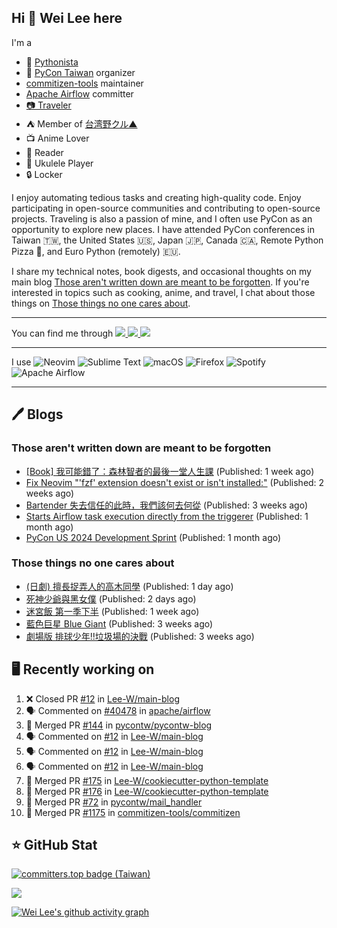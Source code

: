 ## Hi 👋 Wei Lee here

I'm a

* 🐍 [Pythonista](https://pycon-note.wei-lee.me/)
* 🐍 [PyCon Taiwan](https://tw.pycon.org/) organizer
* [commitizen-tools](https://github.com/commitizen-tools) maintainer
* [Apache Airflow](https://github.com/apache/airflow/) committer
* [📷 Traveler](https://travlog.wei-lee.me/)
* ⛺ Member of [台湾野クル▲](https://twitter.com/Taiwannokuru)
* 📺 Anime Lover
* 📖 Reader
* 🎵 Ukulele Player
* 🔒 Locker

I enjoy automating tedious tasks and creating high-quality code. Enjoy participating in open-source communities and contributing to open-source projects. Traveling is also a passion of mine, and I often use PyCon as an opportunity to explore new places. I have attended PyCon conferences in Taiwan 🇹🇼, the United States 🇺🇸, Japan 🇯🇵, Canada 🇨🇦, Remote Python Pizza 🍕, and Euro Python (remotely) 🇪🇺.

I share my technical notes, book digests, and occasional thoughts on my main blog [Those aren't written down are meant to be forgotten](https://blog.wei-lee.me/). If you're interested in topics such as cooking, anime, and travel, I chat about those things on [Those things no one cares about](https://travlog.wei-lee.me/).


---

<p align="left">
You can find me through
  <a href="https://in.linkedin.com/in/clleew" target="blank">
    <img src="https://img.shields.io/badge/LinkedIn-0077B5?style=for-the-badge&logo=linkedin&logoColor=white" />
  </a>
  <a href="https://twitter.com/clleew" target="blank">
    <img src="https://img.shields.io/badge/Twitter-1DA1F2?style=for-the-badge&logo=twitter&logoColor=white" />
  </a>
  <a href="https://github.com/Lee-W/" target="blank">
    <img src="https://img.shields.io/badge/GitHub-100000?style=for-the-badge&logo=github&logoColor=white" />
  </a>
</p>

---

I use ![Neovim](https://img.shields.io/badge/NeoVim-%2357A143.svg?&style=for-the-badge&logo=neovim&logoColor=white) ![Sublime Text](https://img.shields.io/badge/sublime_text-%23575757.svg?style=for-the-badge&logo=sublime-text&logoColor=important) ![macOS](https://img.shields.io/badge/mac%20os-000000?style=for-the-badge&logo=macos&logoColor=F0F0F0) ![Firefox](https://img.shields.io/badge/Firefox-FF7139?style=for-the-badge&logo=Firefox-Browser&logoColor=white) ![Spotify](https://img.shields.io/badge/Spotify-1ED760?style=for-the-badge&logo=spotify&logoColor=white) ![Apache Airflow](https://img.shields.io/badge/Apache%20Airflow-017CEE?style=for-the-badge&logo=Apache%20Airflow&logoColor=white)

---


## 🖊️ Blogs

### Those aren't written down are meant to be forgotten

* [[Book] 我可能錯了：森林智者的最後一堂人生課](https://blog.wei-lee.me/posts/book/2024/06/I-May-Be-Wrong) (Published: 1 week ago)
* [Fix Neovim &#34;&#39;fzf&#39; extension doesn&#39;t exist or isn&#39;t installed:&#34;](https://blog.wei-lee.me/posts/tech/2024/06/neo-vim-fzf-not-loaded) (Published: 2 weeks ago)
* [Bartender 失去信任的此時，我們該何去何從](https://blog.wei-lee.me/posts/tech/2024/06/where-should-we-go-if-bartender-is-no-longer-considered-safe) (Published: 3 weeks ago)
* [Starts Airflow task execution directly from the triggerer](https://blog.wei-lee.me/posts/tech/2024/06/starts-execution-directly-from-triggerer-without-going-to-worker) (Published: 1 month ago)
* [PyCon US 2024 Development Sprint](https://blog.wei-lee.me/posts/tech/2024/05/pycon-us-2024-development-sprint) (Published: 1 month ago)

### Those things no one cares about
 
 * [(日劇) 擅長捉弄人的高木同學](https://travlog.wei-lee.me/posts/review/2024/07/drama-teasing-master-takagi-san) (Published: 1 day ago)
 * [死神少爺與黑女僕](https://travlog.wei-lee.me/posts/review/2024/07/the-death-boy-and-the-black-maid) (Published: 2 days ago)
 * [迷宮飯 第一季下半](https://travlog.wei-lee.me/posts/review/2024/06/44-dungeon-meshi-season-1-second-half) (Published: 1 week ago)
 * [藍色巨星 Blue Giant](https://travlog.wei-lee.me/posts/review/2024/06/blue-giant) (Published: 3 weeks ago)
 * [劇場版 排球少年!!垃圾場的決戰](https://travlog.wei-lee.me/posts/review/2024/06/haikyu-the-movie-decisive-battle-at-the-garbage-dump) (Published: 3 weeks ago)

## 🖥️ Recently working on

1. ❌ Closed PR [#12](https://github.com/Lee-W/main-blog/pull/12) in [Lee-W/main-blog](https://github.com/Lee-W/main-blog)
2. 🗣 Commented on [#40478](https://github.com/apache/airflow/pull/40478#issuecomment-2213757066) in [apache/airflow](https://github.com/apache/airflow)
3. 🎉 Merged PR [#144](https://github.com/pycontw/pycontw-blog/pull/144) in [pycontw/pycontw-blog](https://github.com/pycontw/pycontw-blog)
4. 🗣 Commented on [#12](https://github.com/Lee-W/main-blog/pull/12#issuecomment-2213085148) in [Lee-W/main-blog](https://github.com/Lee-W/main-blog)
5. 🗣 Commented on [#12](https://github.com/Lee-W/main-blog/pull/12#issuecomment-2212774925) in [Lee-W/main-blog](https://github.com/Lee-W/main-blog)
6. 🗣 Commented on [#12](https://github.com/Lee-W/main-blog/pull/12#issuecomment-2212768029) in [Lee-W/main-blog](https://github.com/Lee-W/main-blog)
7. 🎉 Merged PR [#175](https://github.com/Lee-W/cookiecutter-python-template/pull/175) in [Lee-W/cookiecutter-python-template](https://github.com/Lee-W/cookiecutter-python-template)
8. 🎉 Merged PR [#176](https://github.com/Lee-W/cookiecutter-python-template/pull/176) in [Lee-W/cookiecutter-python-template](https://github.com/Lee-W/cookiecutter-python-template)
9. 🎉 Merged PR [#72](https://github.com/pycontw/mail_handler/pull/72) in [pycontw/mail_handler](https://github.com/pycontw/mail_handler)
10. 🎉 Merged PR [#1175](https://github.com/commitizen-tools/commitizen/pull/1175) in [commitizen-tools/commitizen](https://github.com/commitizen-tools/commitizen)


## ⭐ GitHub Stat

[![committers.top badge (Taiwan)](https://user-badge.committers.top/taiwan_public/Lee-W.svg)](https://user-badge.committers.top/taiwan_public/Lee-W)

[![](https://github-readme-stats.vercel.app/api?username=Lee-W&show_icons=true&hide_title=true&cache_seconds=86400)](https://github.com/anuraghazra/github-readme-stats)

[![Wei Lee's github activity graph](https://github-readme-activity-graph.vercel.app/graph?username=Lee-W&theme=dracula)](https://github.com/ashutosh00710/github-readme-activity-graph)

